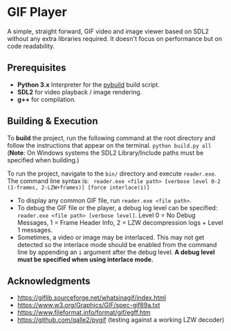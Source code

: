 # GIF Player
A simple, straight forward, GIF video and image viewer based on SDL2 without any extra libraries required. It doesn't focus on performance but on code readability.

## Prerequisites

 - **Python 3.x** Interpreter for the [pybuild](https://github.com/Imalaia3/pybuild) build script.
 - **SDL2** for video playback / image rendering.
 - **g++** for compilation.
 
 ## Building & Execution
 To **build** the project, run the following command at the root directory and follow the instructions that appear on the terminal.  `python build.py all` (**Note**: On Windows systems the SDL2 Library/Include paths must be specified when building.)

To run the project, navigate to the `bin/` directory and execute `reader.exe`. The command line syntax is: 
` reader.exe <file path> [verbose level 0-2 (1-frames, 2-LZW+frames)] [force interlace(i)]`  

 - To display any common GIF file, run `reader.exe <file path>`.
 - To debug the GIF file or the player, a debug log level can be specified: `reader.exe <file path> [verbose level]`. Level 0 = No Debug Messages, 1 = Frame Header Info, 2 = LZW decompression logs + Level 1 messages.
 - Sometimes, a video or image may be interlaced. This may not get detected so the interlace mode should be enabled from the command line by appending an `i` argument after the debug level. **A debug level must be specified when using interlace mode.**


## Acknowledgments

 - https://giflib.sourceforge.net/whatsinagif/index.html
 - https://www.w3.org/Graphics/GIF/spec-gif89a.txt
 - https://www.fileformat.info/format/gif/egff.htm
 - https://github.com/qalle2/pygif (testing against a working LZW decoder)
 
